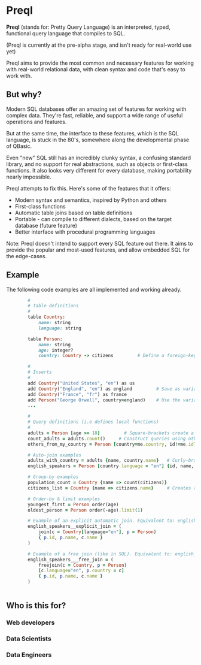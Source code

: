 # Preql

**Preql** (stands for: Pretty Query Language) is an interpreted, typed, functional query language that compiles to SQL.

(Preql is currently at the pre-alpha stage, and isn't ready for real-world use yet)

Preql aims to provide the most common and necessary features for working with real-world relational data, with clean syntax and code that's easy to work with.

## But why?

Modern SQL databases offer an amazing set of features for working with complex data. They're fast, reliable, and support a wide range of useful operations and features.

But at the same time, the interface to these features, which is the SQL language, is stuck in the 80's, somewhere along the developmental phase of QBasic.

Even "new" SQL still has an incredibly clunky syntax, a confusing standard library, and no support for real abstractions, such as objects or first-class functions. It also looks very different for every database, making portability nearly impossible.

Preql attempts to fix this. Here's some of the features that it offers:
- Modern syntax and semantics, inspired by Python and others
- First-class functions
- Automatic table joins based on table definitions
- Portable - can compile to different dialects, based on the target database (future feature)
- Better interface with procedural programming languages

Note: Preql doesn't intend to support every SQL feature out there. It aims to provide the popular and most-used features, and allow embedded SQL for the edge-cases.

## Example

The following code examples are all implemented and working already.

```ruby
        #
        # Table definitions
        #
        table Country:
            name: string
            language: string

        table Person:
            name: string
            age: integer?
            country: Country -> citizens         # Define a foreign-key with a backref

        #
        # Inserts
        #
        add Country("United States", "en") as us
        add Country("England", "en") as england         # Save as variable
        add Country("France", "fr") as france
        add Person("George Orwell", country=england)    # Use the variable whenever you like
        ...

        #
        # Query definitions (i.e defines local functions)
        #
        adults = Person [age >= 18]         # Square-brackets create a filter
        count_adults = adults.count()     # Construct queries using other queries
        others_from_my_country = Person [country=me.country, id!=me.id]     # More variable use

        # Auto-join examples
        adults_with_country = adults {name, country.name}   # Curly-braces choose attributes
        english_speakers = Person [country.language = "en"] {id, name, country.name}

        # Group-by examples
        population_count = Country {name => count(citizens)}
        citizens_list = Country {name => citizens.name}     # Creates an array of Person names

        # Order-by & limit examples
        youngest_first = Person order(age)
        oldest_person = Person order(-age).limit(1)

        # Example of an explicit automatic join. Equivalent to: english_speakers
        english_speakers__explicit_join = (
            join(c = Country[language="en"], p = Person)
            { p.id, p.name, c.name }
        )

        # Example of a free join (like in SQL). Equivalent to: english_speakers
        english_speakers___free_join = (
            freejoin(c = Country, p = Person)
            [c.language="en", p.country = c]
            { p.id, p.name, c.name }
        )



```


## Who is this for?

### Web developers

### Data Scientists

### Data Engineers